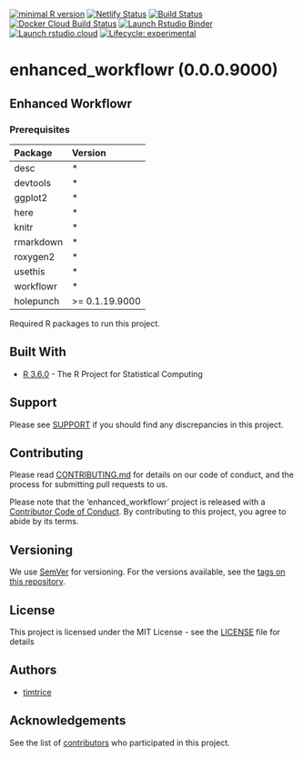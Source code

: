 
<!-- badges: start -->

[![minimal R
version](https://img.shields.io/badge/R%3E%3D-3.6.0-6666ff.svg)](https://cran.r-project.org/)
[![Netlify
Status](https://api.netlify.com/api/v1/badges/bcc3fe43-1cd0-4d23-aca4-42f78a809855/deploy-status)](https://app.netlify.com/sites/happy-chandrasekhar-239442/deploys)
[![Build
Status](https://img.shields.io/travis/timtrice/enhanced_workflowr/master.svg)](https://travis-ci.org/timtrice/enhanced_workflowr)
[![Docker Cloud Build
Status](https://img.shields.io/docker/cloud/build/timtrice/enhanced_workflowr.svg?style=popout)](https://cloud.docker.com/repository/docker/timtrice/enhanced_workflowr)
[![Launch Rstudio
Binder](http://mybinder.org/badge.svg)](https://mybinder.org/v2/gh/timtrice/enhanced_workflowr/master?urlpath=rstudio)
[![Launch
rstudio.cloud](https://img.shields.io/badge/launch-rstudio.cloud-yellowgreen.svg)](https://rstudio.cloud/project/417421)
[![Lifecycle:
experimental](https://img.shields.io/badge/lifecycle-experimental-orange.svg)](https://www.tidyverse.org/lifecycle/#experimental)
<!-- badges: end -->

# enhanced\_workflowr (0.0.0.9000)

## Enhanced Workflowr

### Prerequisites

| Package   | Version         |
| :-------- | :-------------- |
| desc      | \*              |
| devtools  | \*              |
| ggplot2   | \*              |
| here      | \*              |
| knitr     | \*              |
| rmarkdown | \*              |
| roxygen2  | \*              |
| usethis   | \*              |
| workflowr | \*              |
| holepunch | \>= 0.1.19.9000 |

Required R packages to run this project.

## Built With

  - [R 3.6.0](https://www.r-project.org/) - The R Project for
    Statistical Computing

## Support

Please see
[SUPPORT](https://github.com/timtrice/enhanced_workflowr/blob/master/.github/SUPPORT.md)
if you should find any discrepancies in this project.

## Contributing

Please read
[CONTRIBUTING.md](https://github.com/timtrice/enhanced_workflowr/blob/master/.github/CONTRIBUTING.md)
for details on our code of conduct, and the process for submitting pull
requests to us.

Please note that the ‘enhanced\_workflowr’ project is released with a
[Contributor Code of
Conduct](https://github.com/timtrice/enhanced_workflowr/blob/master/.github/CODE_OF_CONDUCT.md).
By contributing to this project, you agree to abide by its terms.

## Versioning

We use [SemVer](http://semver.org/) for versioning. For the versions
available, see the [tags on this
repository](https://github.com/timtrice/enhanced_workflowr/tags).

## License

This project is licensed under the MIT License - see the
[LICENSE](https://github.com/timtrice/enhanced_workflowr/blob/master/LICENSE.md)
file for details

## Authors

  - [timtrice](https://github.com/timtrice)

## Acknowledgements

See the list of
[contributors](https://github.com/timtrice/enhanced_workflowr/contributors)
who participated in this project.

